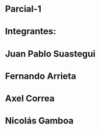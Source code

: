 # Parcial-1
# Integrantes:
# Juan Pablo Suastegui
# Fernando Arrieta
# Axel Correa
# Nicolás Gamboa
